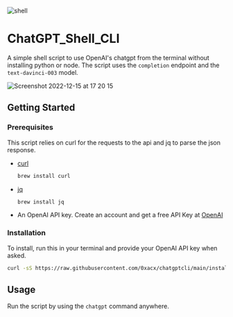 ![shell](https://user-images.githubusercontent.com/99351112/207697723-a3fabc0b-f067-4f83-96fd-1f7225a0bb38.svg)

# ChatGPT_Shell_CLI

A simple shell script to use OpenAI's chatgpt from the terminal without installing python or node.
The script uses the `completion` endpoint and the `text-davinci-003` model.

![Screenshot 2022-12-15 at 17 20 15](https://user-images.githubusercontent.com/99351112/207898587-1fb405c9-02c6-47c0-b433-7110634810f7.png)

## Getting Started

### Prerequisites

This script relies on curl for the requests to the api and jq to parse the json response.

* [curl](https://www.curl.se)
  ```sh
  brew install curl
  ```
* [jq](https://stedolan.github.io/jq/)
  ```sh
  brew install jq
  ```
* An OpenAI API key. Create an account and get a free API Key at [OpenAI](https://beta.openai.com/account/api-keys)

### Installation

   To install, run this in your terminal and provide your OpenAI API key when asked.
   
   ```sh
   curl -sS https://raw.githubusercontent.com/0xacx/chatgptcli/main/install.sh | sudo -E bash
   ```
   
<!-- USAGE EXAMPLES -->
## Usage

  Run the script by using the `chatgpt` command anywhere.

